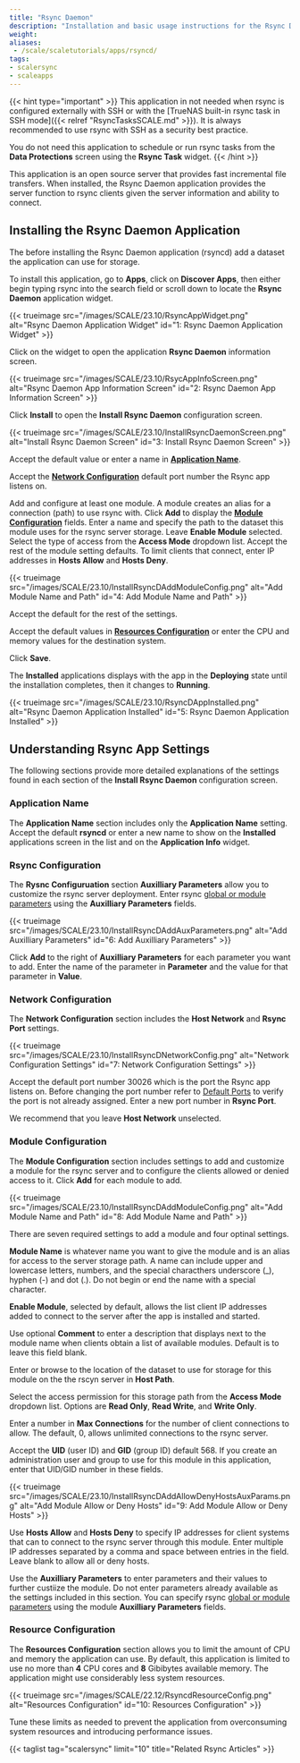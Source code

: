 ```yaml
---
title: "Rsync Daemon"
description: "Installation and basic usage instructions for the Rsync Daemon application."
weight:
aliases:
 - /scale/scaletutorials/apps/rsyncd/
tags:
- scalersync
- scaleapps
---
```


{{< hint type="important" >}}
This application in not needed when rsync is configured externally with SSH or with the [TrueNAS built-in rsync task in SSH mode]({{< relref "RsyncTasksSCALE.md" >}}).
It is always recommended to use rsync with SSH as a security best practice.

You do not need this application to schedule or run rsync tasks from the **Data Protections** screen using the **Rsync Task** widget.
{{< /hint >}}

This application is an open source server that provides fast incremental file transfers. 
When installed, the Rsync Daemon application provides the server function to rsync clients given the server information and ability to connect.

## Installing the Rsync Daemon Application 
The before installing the Rsync Daemon application (rsyncd) add a dataset the application can use for storage. 

To install this application, go to **Apps**, click on **Discover Apps**, then either begin typing rsync into the search field or scroll down to locate the **Rsync Daemon** application widget.

{{< trueimage src="/images/SCALE/23.10/RsyncAppWidget.png" alt="Rsync Daemon Application Widget" id="1: Rsync Daemon Application Widget" >}}

Click on the widget to open the application **Rsync Daemon** information screen.

{{< trueimage src="/images/SCALE/23.10/RsycAppInfoScreen.png" alt="Rsync Daemon App Information Screen" id="2: Rsync Daemon App Information Screen" >}}

Click **Install** to open the **Install Rsync Daemon** configuration screen.

{{< trueimage src="/images/SCALE/23.10/InstallRsyncDaemonScreen.png" alt="Install Rsync Daemon Screen" id="3: Install Rsync Daemon Screen" >}}

Accept the default value or enter a name in **[Application Name](#application-name)**. 

Accept the **[Network Configuration](#network-configuration)** default port number the Rsync app listens on. 

Add and configure at least one module. 
A module creates an alias for a connection (path) to use rsync with. 
Click **Add** to display the **[Module Configuration](#module-configuration)** fields. 
Enter a name and specify the path to the dataset this module uses for the rsync server storage. 
Leave **Enable Module** selected. 
Select the type of access from the **Access Mode** dropdown list. 
Accept the rest of the module setting defaults.
To limit clients that connect, enter IP addresses in **Hosts Allow** and **Hosts Deny**.

{{< trueimage src="/images/SCALE/23.10/InstallRsyncDAddModuleConfig.png" alt="Add Module Name and Path" id="4: Add Module Name and Path" >}}  

Accept the default for the rest of the settings.

Accept the default values in **[Resources Configuration](#resource-configuration)** or enter the CPU and memory values for the destination system.

Click **Save**.

The **Installed** applications displays with the app in the **Deploying** state until the installation completes, then it changes to **Running**.

{{< trueimage src="/images/SCALE/23.10/RsyncDAppInstalled.png" alt="Rsync Daemon Application Installed" id="5: Rsync Daemon Application Installed" >}} 

## Understanding Rsync App Settings
The following sections provide more detailed explanations of the settings found in each section of the **Install Rsync Daemon** configuration screen.

### Application Name
The **Application Name** section includes only the **Application Name** setting. Accept the default **rsyncd** or enter a new name to show on the **Installed** applications screen in the list and on the **Application Info** widget.

### Rsync Configuration
The **Rysnc Configuruation** section **Auxilliary Parameters** allow you to customize the rsync server deployment.
Enter rsync [global or module parameters](https://www.samba.org/ftp/rsync/rsyncd.conf.html) using the **Auxilliary Parameters** fields.

{{< trueimage src="/images/SCALE/23.10/InstallRsyncDAddAuxParameters.png" alt="Add Auxilliary Parameters" id="6: Add Auxilliary Parameters" >}} 

Click **Add** to the right of **Auxilliary Parameters** for each parameter you want to add. 
Enter the name of the parameter in **Parameter** and the value for that parameter in **Value**. 

### Network Configuration
The **Network Configuration** section includes the **Host Network** and **Rsync Port** settings.

{{< trueimage src="/images/SCALE/23.10/InstallRsyncDNetworkConfig.png" alt="Network Configuration Settings" id="7: Network Configuration Settings" >}} 

Accept the default port number 30026 which is the port the Rsync app listens on. 
Before changing the port number refer to [Default Ports](https://www.truenas.com/docs/references/defaultports/) to verify the port is not already assigned. Enter a new port number in **Rsync Port**. 

We recommend that you leave **Host Network** unselected. 

### Module Configuration

The **Module Configuration** section includes settings to add and customize a module for the rsync server and to configure the clients allowed or denied access to it.
Click **Add** for each module to add.

{{< trueimage src="/images/SCALE/23.10/InstallRsyncDAddModuleConfig.png" alt="Add Module Name and Path" id="8: Add Module Name and Path" >}}  

There are seven required settings to add a module and four optinal settings.

**Module Name** is whatever name you want to give the module and is an alias for access to the server storage path. 
A name can include upper and lowercase letters, numbers, and the special characthers underscore (_), hyphen (-) and dot (.). 
Do not begin or end the name with a special character.

**Enable Module**, selected by default, allows the list client IP addresses added to connect to the server after the app is installed and started.

Use optional **Comment** to enter a description that displays next to the module name when clients obtain a list of available modules. 
Default is to leave this field blank.

Enter or browse to the location of the dataset to use for storage for this module on the the rscyn server in **Host Path**.

Select the access permission for this storage path from the **Access Mode** dropdown list. Options are **Read Only**, **Read Write**, and **Write Only**.

Enter a number in **Max Connections** for the number of client connections to allow. The default, 0, allows unlimited connections to the rsync server. 

Accept the **UID** (user ID) and **GID** (group ID) default 568. If you create an administration user and group to use for this module in this application, enter that UID/GID number in these fields.

{{< trueimage src="/images/SCALE/23.10/InstallRsyncDAddAllowDenyHostsAuxParams.png" alt="Add Module Allow or Deny Hosts" id="9: Add Module Allow or Deny Hosts" >}} 

Use **Hosts Allow** and **Hosts Deny** to specify IP addresses for client systems that can to connect to the rsync server through this module. 
Enter multiple IP addresses separated by a comma and space between entries in the field. 
Leave blank to allow all or deny hosts.

Use the **Auxilliary Parameters** to enter parameters and their values to further custiize the module. 
Do not enter parameters already available as the settings included in this section. 
You can specify rsync [global or module parameters](https://www.samba.org/ftp/rsync/rsyncd.conf.html) using the module **Auxilliary Parameters** fields.

### Resource Configuration

The **Resources Configuration** section allows you to limit the amount of CPU and memory the application can use. 
By default, this application is limited to use no more than **4** CPU cores and **8** Gibibytes available memory.
The application might use considerably less system resources.

{{< trueimage src="/images/SCALE/22.12/RsyncdResourceConfig.png" alt="Resources Configuration" id="10: Resources Configuration" >}}

Tune these limits as needed to prevent the application from overconsuming system resources and introducing performance issues.

{{< taglist tag="scalersync" limit="10" title="Related Rsync Articles" >}}

